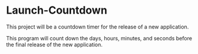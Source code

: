 # Launch-Countdown

This project will be a countdown timer for the release of a new application.

This program will count down the days, hours, minutes, and seconds before the final release of the new application.
